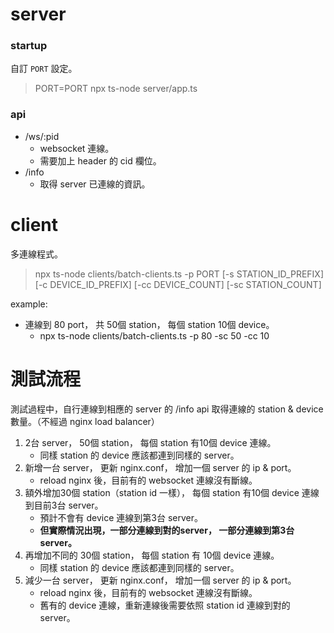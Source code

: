 # server

### startup

自訂 `PORT` 設定。
> PORT=PORT npx ts-node server/app.ts

### api

* /ws/:pid
  * websocket 連線。
  * 需要加上 header 的 cid 欄位。
* /info
  * 取得 server 已連線的資訊。

# client

多連線程式。

> npx ts-node clients/batch-clients.ts -p PORT [-s STATION_ID_PREFIX] [-c DEVICE_ID_PREFIX] [-cc DEVICE_COUNT] [-sc STATION_COUNT]

example:

* 連線到 80 port， 共 50個 station， 每個 station 10個 device。
  * npx ts-node clients/batch-clients.ts -p 80 -sc 50 -cc 10

# 測試流程

測試過程中，自行連線到相應的 server 的 /info api 取得連線的 station & device 數量。（不經過 nginx load balancer）

1. 2台 server， 50個 station， 每個 station 有10個 device 連線。
    * 同樣 station 的 device 應該都連到同樣的 server。
1. 新增一台 server， 更新 nginx.conf， 增加一個 server 的 ip & port。
    * reload nginx 後，目前有的 websocket 連線沒有斷線。
1. 額外增加30個 station（station id 一樣）， 每個 station 有10個 device 連線到目前3台 server。
    * 預計不會有 device 連線到第3台 server。
    * **但實際情況出現，一部分連線到對的server， 一部分連線到第3台 server。**
1. 再增加不同的 30個 station， 每個 station 有 10個 device 連線。
    * 同樣 station 的 device 應該都連到同樣的 server。
1. 減少一台 server， 更新 nginx.conf， 增加一個 server 的 ip & port。
    * reload nginx 後，目前有的 websocket 連線沒有斷線。
    * 舊有的 device 連線，重新連線後需要依照 station id 連線到對的 server。
